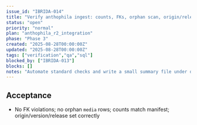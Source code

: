 ```yaml
---
issue_id: "IBRIDA-014"
title: "Verify anthophila ingest: counts, FKs, orphan scan, origin/release"
status: "open"
priority: "normal"
plan: "anthophila_r2_integration"
phase: "Phase 3"
created: "2025-08-28T00:00:00Z"
updated: "2025-08-28T00:00:00Z"
tags: ["verification","qa","sql"]
blocked_by: ["IBRIDA-013"]
blocks: []
notes: "Automate standard checks and write a small summary file under dev/working_docs/anthophila_ingest/"
---
```


## Acceptance
- No FK violations; no orphan `media` rows; counts match manifest; origin/version/release set correctly